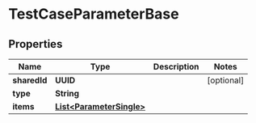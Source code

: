 

# TestCaseParameterBase


## Properties

| Name | Type | Description | Notes |
|------------ | ------------- | ------------- | -------------|
|**sharedId** | **UUID** |  |  [optional] |
|**type** | **String** |  |  |
|**items** | [**List&lt;ParameterSingle&gt;**](ParameterSingle.md) |  |  |



